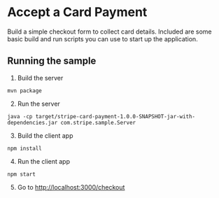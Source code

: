 # Accept a Card Payment

Build a simple checkout form to collect card details. Included are some basic build and run scripts you can use to start up the application.

## Running the sample

1. Build the server

```
mvn package
```

2. Run the server

```
java -cp target/stripe-card-payment-1.0.0-SNAPSHOT-jar-with-dependencies.jar com.stripe.sample.Server
```

3. Build the client app

```
npm install
```

4. Run the client app

```
npm start
```

5. Go to [http://localhost:3000/checkout](http://localhost:3000/checkout)
